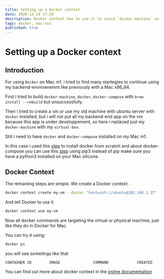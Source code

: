 ```yaml
---
title: Setting up a Docker context
date: 2020-12-24 17:20
description: Docker context how to use-it to avoid `docker-machine` on Mac scilicone.
tags: docker, mac-osx
published: true
---
```

# Setting up a Docker context

## Introduction

For using `Docker` on Mac m1, i tried to find many startegies to continue using my backend-enviroenemnt like previously with a Mac x86_64.

First i tried to build `docker-machine`, `docker`, `docker-compose` with `brew install --rebuild` but unsuccessfully.

Then i tried to create a vm or use my old machine with ubuntu server with `docker` installed, but i will not put all my backend-end app on the vm because this app is under developpement, so here i replaced just my `docker-machine` with my `virtual-box`.

Still i need to have `docker` and `docker-compose` installed on my Mac m1. 

In this case i used this [step](https://docs.docker.com/engine/install/binaries/) to install docker from scratch and about docker-compose you can use this [step](https://github.com/docker/compose#using-pip) using pip3 instead of pip make sure you have a python3 installed on your Mac silicone.

## Docker Context

The remaining steps are simple. We create a Docker context:

```bash
docker context create my-vm --docker "host=ssh://ubuntu@192.168.1.37"
```

And tell Docker to use it

```bash
docker context use my-vm
```

Now all docker commands are targeting the virtual or physical machine, just like they do in Docker for Mac.


You can try it using:

```bash
docker ps
```

you will see sometings like that

```bash
CONTAINER ID        IMAGE               COMMAND             CREATED             STATUS              PORTS               NAMES
```

You can find out more about docker context in the [online documentation](https://docs.docker.com/engine/context/working-with-contexts/)
